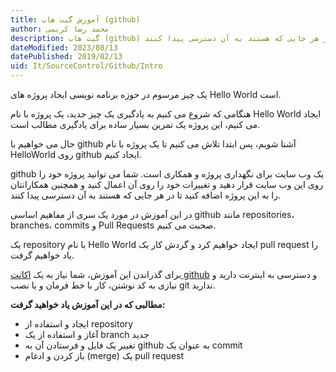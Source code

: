 ```yaml
---
title: آموزش گیت هاب (github)  
author: محمد رضا کریمی  
description: گیت هاب (github) یک وب سایت برای نگهداری پروژه و همکاری است. شما میتوانید پروژه خود را روی این وب سایت قرار دهید و تغییرات خود را روی آن اعمال کنید و همچنین همکارانتان را به این پروژه اضافه کنید تا در هر جایی که هستند به آن دسترسی پیدا کنند.
dateModified: 2023/08/13  
datePublished: 2019/02/13  
uid: It/SourceControl/Github/Intro  
---
```


یک چیز مرسوم در حوزه برنامه نویسی ایجاد پروژه های Hello World است.

هنگامی که شروع می کنیم به یادگیری یک چیز جدید، یک پروژه با نام Hello World ایجاد می کنیم، این پروژه یک تمرین بسیار ساده برای یادگیری مطالب است.

حال می خواهیم با github آشنا شویم، پس ابتدا تلاش می کنیم تا یک پروژه با نام HelloWorld روی github ایجاد کنیم.

github یک وب سایت برای نگهداری پروژه و همکاری است. شما می توانید پروژه خود را روی این وب سایت قرار دهید و تغییرات خود را روی آن اعمال کنید و همچنین همکارانتان را به این پروژه اضافه کنید تا در هر جایی که هستند به آن دسترسی پیدا کنند.

در این آموزش در مورد یک سری از مفاهیم اساسی github مانند repositories، branches، commits و Pull Requests صحبت می کنیم.

 یک repository با نام Hello World ایجاد خواهیم کرد و گردش کار یک pull request را یاد خواهیم گرفت.

برای گذراندن این آموزش، شما نیاز به یک <a href="https://github.com" target="_blank">اکانت github</a> و دسترسی به اینترنت دارید و نیازی به کد نوشتن، کار با خط فرمان و یا نصب git ندارید.

**مطالبی که در این آموزش یاد خواهید گرفت:**

* ایجاد و استفاده از repository
* آغاز و استفاده از یک branch جدید
* تغییر یک فایل و فرستادن آن به github به عنوان یک commit
* باز کردن و ادغام (merge) یک pull request

